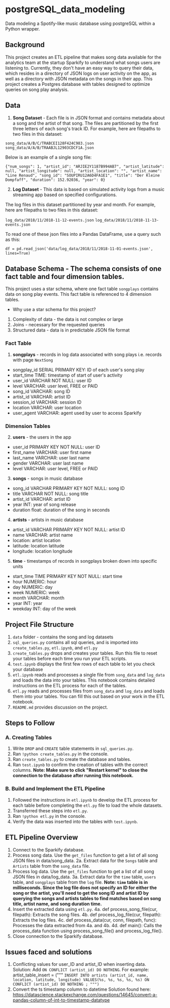 # postgreSQL_data_modeling
Data modeling a Spotify-like music database using postgreSQL within a Python wrapper.

## Background
This project creates an ETL pipeline that makes song data available for the analytics team at the startup Sparkify to understand what songs users are listening to.
Currently, they don't have an easy way to query their data, which resides in a directory of JSON logs on user activity on the app, as well as a directory with JSON metadata on the songs in their app. This project creates a Postgres database with tables designed to optimize queries on song play analysis.

## Data
1. **Song Dataset** - Each file is in JSON format and contains metadata about a song and the artist of that song. 
The files are partitioned by the first three letters of each song's track ID. For example, here are filepaths to two files in this dataset:

`song_data/A/B/C/TRABCEI128F424C983.json`
`song_data/A/A/B/TRAABJL12903CDCF1A.json`

Below is an example of a single song file:

`{"num_songs": 1, "artist_id": "ARJIE2Y1187B994AB7", "artist_latitude": null, "artist_longitude": null, "artist_location": "", "artist_name": "Line Renaud", "song_id": "SOUPIRU12A6D4FA1E1", "title": "Der Kleine Dompfaff", "duration": 152.92036, "year": 0}`

2. **Log Dataset** - This data is based on simulated activity logs from a music streaming app based on specified configurations.

The log files in this dataset partitioned by year and month. For example, here are filepaths to two files in this dataset:

`log_data/2018/11/2018-11-12-events.json`
`log_data/2018/11/2018-11-13-events.json`

To read one of these json files into a Pandas DataFrame, use a query such as this:

`df = pd.read_json('data/log_data/2018/11/2018-11-01-events.json', lines=True)`

## Database Schema - The schema consists of one fact table and four dimension tables.

This project uses a star schema, where one fact table `songplays` contains data on song play events. This fact table is referenced to 4 dimension tables.
- Why use a star schema for this project?
1. Complexity of data - the data is not complex or large
2. Joins - necessary for the requested queries
3. Structured data - data is in predictable JSON file format

### Fact Table
1. __songplays__ - records in log data associated with song plays i.e. records with page `NextSong`
- songplay_id SERIAL PRIMARY KEY: ID of each user's song play
- start_time TIME: timestamp of start of user's activity
- user_id VARCHAR NOT NULL: user ID
- level VARCHAR: user level, FREE or PAID
- song_id VARCHAR: song ID
- artist_id VARCHAR: artist ID
- session_id VARCHAR: session ID
- location VARCHAR: user location
- user_agent VARCHAR: agent used by user to access Sparkify

### Dimension Tables
2. __users__ - the users in the app
- user_id PRIMARY KEY NOT NULL: user ID
- first_name VARCHAR: user first name
- last_name VARCHAR: user last name
- gender VARCHAR: user last name
- level VARCHAR: user level, FREE or PAID

3. __songs__ - songs in music database
- song_id VARCHAR PRIMARY KEY NOT NULL: song ID
- title VARCHAR NOT NULL: song title
- artist_id VARCHAR: artist ID
- year INT: year of song release
- duration float: duration of the song in seconds

4. __artists__ - artists in music database
- artist_id VARCHAR PRIMARY KEY NOT NULL: artist ID
- name VARCHAR: artist name
- location: artist location
- latitude: location latitude
- longitude: location longitude

5. __time__ - timestamps of records in songplays broken down into specific units
- start_time TIME PRIMARY KEY NOT NULL: start time
- hour NUMERIC: hour
- day NUMERIC: day
- week NUMERIC: week
- month VARCHAR: month
- year INT: year
- weekday INT: day of the week

## Project File Structure
1. `data` folder - contains the song and log datasets
2. `sql_queries.py` contains all sql queries, and is imported into `create_tables.py`, `etl.ipynb`, and `etl.py`
3. `create_tables.py` drops and creates your tables. Run this file to reset your tables before each time you run your ETL scripts.
4. `test.ipynb` displays the first few rows of each table to let you check your database
5. `etl.ipynb` reads and processes a single file from `song_data` and `log_data` and loads the data into your tables. This notebook contains detailed instructions on the ETL process for each of the tables.
6. `etl.py` reads and processes files from `song_data` and `log_data` and loads them into your tables. You can fill this out based on your work in the ETL notebook.
7. `README.md` provides discussion on the project.

## Steps to Follow
### A. Creating Tables
1. Write `DROP` and `CREATE` table statements in `sql_queries.py`.
2. Ran `!python create_tables.py` in the console.
3. Ran `create_tables.py` to create the database and tables.
4. Ran `test.ipynb` to confirm the creation of tables with the correct columns. __Note: Make sure to click "Restart kernel" to close the connection to the database after running this notebook.__

### B. Build and Implement the ETL Pipeline
1. Followed the instructions in `etl.ipynb` to develop the ETL process for each table before completing the `etl.py` file to load the whole datasets.
2. Transferred these steps into `etl.py`.
3. Ran `!python etl.py` in the console.
4. Verify the data was inserted into the tables with `test.ipynb`.

## ETL Pipeline Overview
1. Connect to the Sparkify database.
2. Process song data. Use the `get_files` function to get a list of all song JSON files in data/song_data.
2a. Extract data for the `Songs` table and `Artists` table from the `song_data` file.
3. Process log data. Use the `get_files` function to get a list of all song JSON files in data/log_data.
3a. Extract data for the `time` table, `users` table, and `songplays` table from the `log` file.
__Note: `time` table is in milliseconds. Since the log file does not specify an ID for either the song or the artist, you'll need to get the song ID and artist ID by querying the songs and artists tables to find matches based on song title, artist name, and song duration time.__
4. Insert the extracted data using `etl.py`.
4a. def process_song_file(cur, filepath): Extracts the song files.
4b. def process_log_file(cur, filepath): Extracts the log files.
4c. def process_data(cur, conn, filepath, func): Processes the data extracted from 4a. and 4b.
4d. def main(): Calls the process_data function using process_song_file() and process_log_file().
5. Close connection to the Sparkify database.

## Issues faced and solutions
1. Conflicting values for user_ID and artist_ID when inserting data.
Solution: Add `ON CONFLICT (artist_id) DO NOTHING`.
For example:
artist_table_insert = ("""
`INSERT INTO artists (artist_id, name, location, latitude, longitude)
    VALUES(%s, %s, %s, %s, %s)
    ON CONFLICT (artist_id) DO NOTHING
    ;
""")`
2. Convert the ts timestamp column to datetime
Solution found here: https://datascience.stackexchange.com/questions/14645/convert-a-pandas-column-of-int-to-timestamp-datatype
